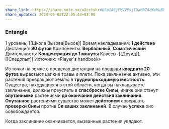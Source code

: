 ```yaml
---
share_link: https://share.note.sx/u2cctvhr#bSp1A6jFMVVPsjTUaMb74dXeMuBU3gCmq+xoaKJyev0
share_updated: 2024-05-02T22:05:44+03:00
---
```

### Entangle
1 уровень, [[Школа Вызова|Вызов]]
Время накладывания: **1 действие**
Дистанция: **90 футов**
Компоненты: **Вербальный**, **Соматический**
Длительность: **Концентрация до 1 минуты**
Классы: [[Друид]], [[Следопыт]]
Источник: «Player's handbook»

Из точки на земле в пределах дистанции на площади **квадрата 20 футов** вырастают цепкие травы и плети. Пока заклинание активно, эти растения превращают землю в **труднопроходимую местность**. Существа, находящиеся в этой области, когда вы накладываете заклинание, должны преуспеть в **спасброске Силы**, иначе они станут **опутанными** растениями **до окончания действия заклинания**. **Опутанное** растениями существо может **действием** совершать **проверки Силы** против **Сл ваших заклинаний**. В случае **успеха** оно освобождается.

Когда заклинание оканчивается, вызванные растения увядают.